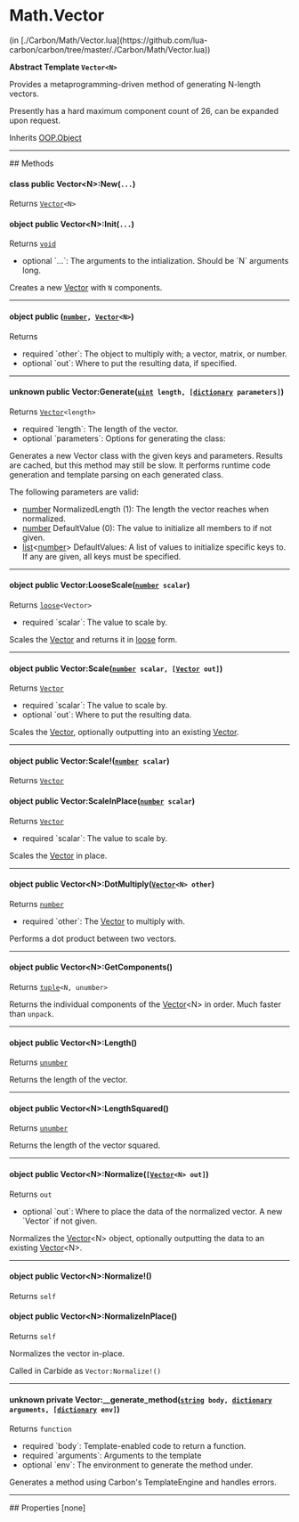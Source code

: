 <link href="../../style.css" rel="stylesheet" type="text/css"/>
<h1 class="class-title">Math.Vector</h1>
<span class="file-link">(in [./Carbon/Math/Vector.lua](https://github.com/lua-carbon/carbon/tree/master/./Carbon/Math/Vector.lua))</span><br/>

**Abstract Template <code>Vector&lt;N&gt;</code>**

Provides a metaprogramming-driven method of generating N-length vectors.

Presently has a hard maximum component count of 26, can be expanded upon request.

<span class="bold">Inherits <a href="Classes/OOP.Object">OOP.Object</a></span>

<hr />
## Methods
<h4 class="method-name"><span class="doc-scope doc-class">class</span> <span class="doc-visibility doc-public">public</span> Vector&lt;N&gt;:New(<code>...</code>)</h4>
<p class="method-returns bold">Returns <code><a href="Classes/Math.Vector">Vector</a>&lt;N&gt;</code></p><h4 class="method-name"><span class="doc-scope doc-object">object</span> <span class="doc-visibility doc-public">public</span> Vector&lt;N&gt;:Init(<code>...</code>)</h4>
<p class="method-returns bold">Returns <code><a href="Types#void">void</a></code></p>
<ul class="doc-arg-list">
<li><span class="doc-arg-level doc-optional">optional</span>  `...`: The arguments to the intialization. Should be `N` arguments long.</li>
</ul>

Creates a new <a href="Classes/Math.Vector">Vector</a> with `N` components.
<hr/>
<h4 class="method-name"><span class="doc-scope doc-object">object</span> <span class="doc-visibility doc-public">public</span> (<code><a href="Types#number">number</a>, <a href="Classes/Math.Vector">Vector</a>&lt;N&gt;</code>)</h4>
<p class="method-returns bold">Returns <code></code></p>
<ul class="doc-arg-list">
<li><span class="doc-arg-level doc-required">required</span>  `other`: The object to multiply with; a vector, matrix, or number.</li>
<li><span class="doc-arg-level doc-optional">optional</span>  `out`: Where to put the resulting data, if specified.</li>
</ul>


<hr/>
<h4 class="method-name"><span class="doc-unknown">unknown</span> <span class="doc-visibility doc-public">public</span> Vector:Generate(<code><a href="Types#uint">uint</a> length, [<a href="Types#dictionary">dictionary</a> parameters]</code>)</h4>
<p class="method-returns bold">Returns <code><a href="Classes/Math.Vector">Vector</a>&lt;length&gt;</code></p>
<ul class="doc-arg-list">
<li><span class="doc-arg-level doc-required">required</span>  `length`: The length of the vector.</li>
<li><span class="doc-arg-level doc-optional">optional</span>  `parameters`: Options for generating the class:</li>
</ul>

Generates a new Vector class with the given keys and parameters. Results are cached, but this method may still be slow.
It performs runtime code generation and template parsing on each generated class.

The following parameters are valid:

<ul><li><a href="Types#number">number</a> NormalizedLength (1): The length the vector reaches when normalized.<li><a href="Types#number">number</a> DefaultValue (0): The value to initialize all members to if not given.</li><li><a href="Types#list">list</a>&lt;<a href="Types#number">number</a>&gt; DefaultValues: A list of values to initialize specific keys to. If any are given, all keys must be specified.</li></li></ul>
<hr/>
<h4 class="method-name"><span class="doc-scope doc-object">object</span> <span class="doc-visibility doc-public">public</span> Vector:LooseScale(<code><a href="Types#number">number</a> scalar</code>)</h4>
<p class="method-returns bold">Returns <code><a href="Types#loose">loose</a>&lt;Vector&gt;</code></p>
<ul class="doc-arg-list">
<li><span class="doc-arg-level doc-required">required</span>  `scalar`: The value to scale by.</li>
</ul>

Scales the <a href="Classes/Math.Vector">Vector</a> and returns it in <a href="Types#loose">loose</a> form.
<hr/>
<h4 class="method-name"><span class="doc-scope doc-object">object</span> <span class="doc-visibility doc-public">public</span> Vector:Scale(<code><a href="Types#number">number</a> scalar, [<a href="Classes/Math.Vector">Vector</a> out]</code>)</h4>
<p class="method-returns bold">Returns <code><a href="Classes/Math.Vector">Vector</a></code></p>
<ul class="doc-arg-list">
<li><span class="doc-arg-level doc-required">required</span>  `scalar`: The value to scale by.</li>
<li><span class="doc-arg-level doc-optional">optional</span>  `out`: Where to put the resulting data.</li>
</ul>

Scales the <a href="Classes/Math.Vector">Vector</a>, optionally outputting into an existing <a href="Classes/Math.Vector">Vector</a>.
<hr/>
<h4 class="method-name"><span class="doc-scope doc-object">object</span> <span class="doc-visibility doc-public">public</span> Vector:Scale!(<code><a href="Types#number">number</a> scalar</code>)</h4>
<p class="method-returns bold">Returns <code><a href="Classes/Math.Vector">Vector</a></code></p><h4 class="method-name"><span class="doc-scope doc-object">object</span> <span class="doc-visibility doc-public">public</span> Vector:ScaleInPlace(<code><a href="Types#number">number</a> scalar</code>)</h4>
<p class="method-returns bold">Returns <code><a href="Classes/Math.Vector">Vector</a></code></p>
<ul class="doc-arg-list">
<li><span class="doc-arg-level doc-required">required</span>  `scalar`: The value to scale by.</li>
</ul>

Scales the <a href="Classes/Math.Vector">Vector</a> in place.
<hr/>
<h4 class="method-name"><span class="doc-scope doc-object">object</span> <span class="doc-visibility doc-public">public</span> Vector&lt;N&gt;:DotMultiply(<code><a href="Classes/Math.Vector">Vector</a>&lt;N&gt; other</code>)</h4>
<p class="method-returns bold">Returns <code><a href="Types#number">number</a></code></p>
<ul class="doc-arg-list">
<li><span class="doc-arg-level doc-required">required</span>  `other`: The <a href="Classes/Math.Vector">Vector</a> to multiply with.</li>
</ul>

Performs a dot product between two vectors.
<hr/>
<h4 class="method-name"><span class="doc-scope doc-object">object</span> <span class="doc-visibility doc-public">public</span> Vector&lt;N&gt;:GetComponents()</h4>
<p class="method-returns bold">Returns <code><a href="Types#tuple">tuple</a>&lt;N, unumber&gt;</code></p>
<ul class="doc-arg-list">

</ul>

Returns the individual components of the <a href="Classes/Math.Vector">Vector</a>&lt;N&gt; in order. Much faster than <code>unpack</code>.
<hr/>
<h4 class="method-name"><span class="doc-scope doc-object">object</span> <span class="doc-visibility doc-public">public</span> Vector&lt;N&gt;:Length()</h4>
<p class="method-returns bold">Returns <code><a href="Types#unumber">unumber</a></code></p>
<ul class="doc-arg-list">

</ul>

Returns the length of the vector.
<hr/>
<h4 class="method-name"><span class="doc-scope doc-object">object</span> <span class="doc-visibility doc-public">public</span> Vector&lt;N&gt;:LengthSquared()</h4>
<p class="method-returns bold">Returns <code><a href="Types#unumber">unumber</a></code></p>
<ul class="doc-arg-list">

</ul>

Returns the length of the vector squared.
<hr/>
<h4 class="method-name"><span class="doc-scope doc-object">object</span> <span class="doc-visibility doc-public">public</span> Vector&lt;N&gt;:Normalize(<code>[<a href="Classes/Math.Vector">Vector</a>&lt;N&gt; out]</code>)</h4>
<p class="method-returns bold">Returns <code>out</code></p>
<ul class="doc-arg-list">
<li><span class="doc-arg-level doc-optional">optional</span>  `out`: Where to place the data of the normalized vector. A new `Vector<N>` if not given.</li>
</ul>

Normalizes the <a href="Classes/Math.Vector">Vector</a>&lt;N&gt; object, optionally outputting the data to an existing <a href="Classes/Math.Vector">Vector</a>&lt;N&gt;.
<hr/>
<h4 class="method-name"><span class="doc-scope doc-object">object</span> <span class="doc-visibility doc-public">public</span> Vector&lt;N&gt;:Normalize!()</h4>
<p class="method-returns bold">Returns <code>self</code></p><h4 class="method-name"><span class="doc-scope doc-object">object</span> <span class="doc-visibility doc-public">public</span> Vector&lt;N&gt;:NormalizeInPlace()</h4>
<p class="method-returns bold">Returns <code>self</code></p>
<ul class="doc-arg-list">

</ul>

Normalizes the vector in-place.

Called in Carbide as <code>Vector:Normalize!()</code>
<hr/>
<h4 class="method-name"><span class="doc-unknown">unknown</span> <span class="doc-visibility doc-private">private</span> Vector:__generate_method(<code><a href="Types#string">string</a> body, <a href="Types#dictionary">dictionary</a> arguments, [<a href="Types#dictionary">dictionary</a> env]</code>)</h4>
<p class="method-returns bold">Returns <code>function</code></p>
<ul class="doc-arg-list">
<li><span class="doc-arg-level doc-required">required</span>  `body`: Template-enabled code to return a function.</li>
<li><span class="doc-arg-level doc-required">required</span>  `arguments`: Arguments to the template</li>
<li><span class="doc-arg-level doc-optional">optional</span>  `env`: The environment to generate the method under.</li>
</ul>

Generates a method using Carbon's TemplateEngine and handles errors.

<hr />
## Properties
[none]